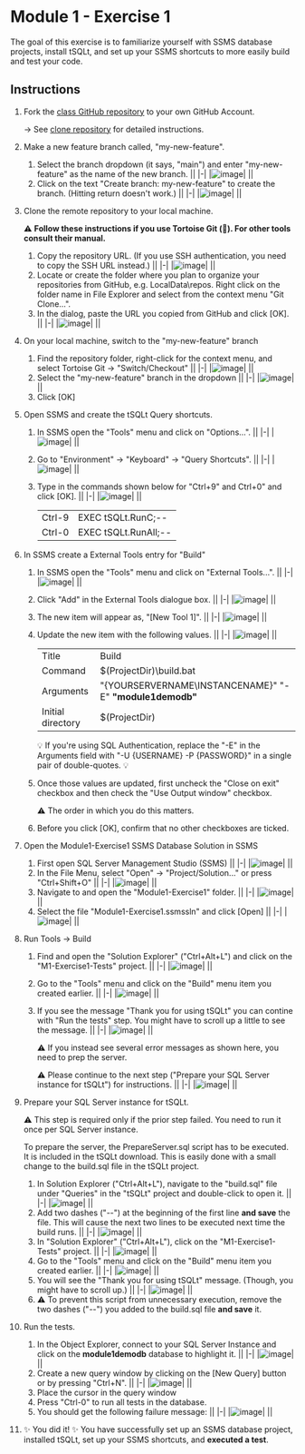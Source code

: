 # Module 1 - Exercise 1
The goal of this exercise is to familiarize yourself with SSMS database projects, install tSQLt, and set up your SSMS shortcuts to more easily build and test your code.

## Instructions

1. Fork the [class GitHub repository](https://github.com/sqlity-net/dataplatform-devops-demos) to your own GitHub Account.

   → See [clone repository](../../../) for detailed instructions.
   
1. Make a new feature branch called, "my-new-feature".
   1. Select the branch dropdown (it says, "main") and enter "my-new-feature" as the name of the new branch.
      ||
      |-|
      |![image](https://user-images.githubusercontent.com/298017/113496568-e1f17580-94c8-11eb-9a56-87963d9920fb.png)|
      ||
   1. Click on the text "Create branch: my-new-feature" to create the branch. (Hitting return doesn't work.)
      ||
      |-|
      |![image](https://user-images.githubusercontent.com/298017/113496576-f3d31880-94c8-11eb-95bb-dab2ac2767aa.png)|
      ||
      
1. Clone the remote repository to your local machine.

   :warning: **Follow these instructions if you use Tortoise Git (:turtle:). For other tools consult their manual.**
   1. Copy the repository URL. (If you use SSH authentication, you need to copy the SSH URL instead.)
      ||
      |-|
      |![image](https://user-images.githubusercontent.com/298017/113521157-9e991480-9565-11eb-9f68-732a628183cb.png)|
      ||
   1. Locate or create the folder where you plan to organize your repositories from GitHub, e.g. LocalData\repos. Right click on the folder name in File Explorer and select from the context menu "Git Clone...".
   1. In the dialog, paste the URL you copied from GitHub and click [OK].
      ||
      |-|
      |![image](https://user-images.githubusercontent.com/298017/113521237-2a12a580-9566-11eb-9e8f-be9226ff373c.png)|
      ||
      
1. On your local machine, switch to the "my-new-feature" branch
   1. Find the repository folder, right-click for the context menu, and select Tortoise Git → "Switch/Checkout" 
      ||
      |-|
      |![image](https://user-images.githubusercontent.com/298017/113519762-5e816400-955c-11eb-845f-ff02f036b2b9.png)|
      ||
   1. Select the "my-new-feature" branch in the dropdown
      ||
      |-|
      |![image](https://user-images.githubusercontent.com/298017/113521214-03ed0580-9566-11eb-84f9-61454bb446b6.png)|
      ||
   1. Click [OK]
1. Open SSMS and create the tSQLt Query shortcuts.
   1. In SSMS open the "Tools" menu and click on "Options...".
      ||
      |-|
      |![image](https://user-images.githubusercontent.com/298017/113520095-cb95f900-955e-11eb-8277-5bb79130a203.png)|
      ||
   1. Go to "Environment" → "Keyboard" → "Query Shortcuts".
      ||
      |-|
      |![image](https://user-images.githubusercontent.com/298017/113520136-1152c180-955f-11eb-93e3-5b9aadcee0b5.png)|
      ||
   1. Type in the commands shown below for "Ctrl+9" and Ctrl+0" and click [OK].
      ||
      |-|
      |![image](https://user-images.githubusercontent.com/298017/113520144-1b74c000-955f-11eb-9724-6a951ae8973d.png)|
      ||
      
      |||
      |-|-|
      |Ctrl-9 | EXEC tSQLt.RunC;--|
      |Ctrl-0 | EXEC tSQLt.RunAll;--|
1. In SSMS create a External Tools entry for "Build"
   1. In SSMS open the "Tools" menu and click on "External Tools...".
      ||
      |-|
      |![image](https://user-images.githubusercontent.com/298017/113520524-a5be2380-9561-11eb-8a7d-ddec52ba8cb6.png)|
      ||
   1. Click "Add" in the External Tools dialogue box.
      ||
      |-|
      |![image](https://user-images.githubusercontent.com/298017/113520527-abb40480-9561-11eb-9a52-c667c4e12b61.png)|
      ||
   1. The new item will appear as, "[New Tool 1]".
      ||
      |-|
      |![image](https://user-images.githubusercontent.com/298017/113520532-b79fc680-9561-11eb-858f-efb8091b684f.png)|
      ||
   1. Update the new item with the following values.
      ||
      |-|
      |![image](https://user-images.githubusercontent.com/298017/113520540-c4241f00-9561-11eb-9ee2-ea18067758d0.png)|
      ||

      |||
      |-|-|
      |Title|Build|
      |Command|$(ProjectDir)\build.bat|
      |Arguments|"{YOURSERVERNAME\INSTANCENAME}" "-E" **"module1demodb"**|
      |Initial directory|$(ProjectDir)|
      
      :bulb: If you're using SQL Authentication, replace the "-E" in the Arguments field with "-U {USERNAME} -P {PASSWORD}" in a single pair of double-quotes. :bulb:
      
   1. Once those values are updated, first uncheck the "Close on exit" checkbox and then check the "Use Output window" checkbox. 
      
      :warning: The order in which you do this matters.
      
   1. Before you click [OK], confirm that no other checkboxes are ticked.

1. Open the Module1-Exercise1 SSMS Database Solution in SSMS
   1. First open SQL Server Management Studio (SSMS)
      ||
      |-|
      |![image](https://user-images.githubusercontent.com/298017/113521046-000cb380-9565-11eb-8c02-ab7c6110c1ca.png)|
      ||
   1. In the File Menu, select "Open" → "Project/Solution..." or press "Ctrl+Shift+O"
      ||
      |-|
      |![image](https://user-images.githubusercontent.com/298017/113521053-0864ee80-9565-11eb-8c72-028ec4830575.png)|
      ||
   1. Navigate to and open the "Module1-Exercise1" folder.
      ||
      |-|
      |![image](https://user-images.githubusercontent.com/298017/113521084-3f3b0480-9565-11eb-883a-e680b2fa0ed7.png)|
      ||
   1. Select the file "Module1-Exercise1.ssmssln" and click [Open]
      ||
      |-|
      |![image](https://user-images.githubusercontent.com/298017/113521090-5a0d7900-9565-11eb-8cf1-2ab7a47ec29a.png)|
      ||
1. Run Tools → Build
   1. Find and open the "Solution Explorer" ("Ctrl+Alt+L") and click on the "M1-Exercise1-Tests" project.
      ||
      |-|
      |![image](https://user-images.githubusercontent.com/298017/113521405-45ca7b80-9567-11eb-9f02-d1d72f8ba0dc.png)|
      ||
   1. Go to the "Tools" menu and click on the "Build" menu item you created earlier.
      ||
      |-|
      |![image](https://user-images.githubusercontent.com/298017/113527639-2b56c900-958c-11eb-8586-94cf8a334d04.png)|
      ||
   1. If you see the message "Thank you for using tSQLt" you can contine with "Run the tests" step. You might have to scroll up a little to see the message.
      ||
      |-|
      |![image](https://user-images.githubusercontent.com/298017/113521466-9c37ba00-9567-11eb-8589-98584fde83f1.png)|
      ||
      
      :warning: If you instead see several error messages as shown here, you need to prep the server.
      
      :warning: Please continue to the next step ("Prepare your SQL Server instance for tSQLt") for instructions.
      ||
      |-|
      |![image](https://user-images.githubusercontent.com/298017/113527947-23e3ef80-958d-11eb-8952-16772de07850.png)|
      ||
1. Prepare your SQL Server instance for tSQLt.

   :warning: This step is required only if the prior step failed. You need to run it once per SQL Server instance.
   
   To prepare the server, the PrepareServer.sql script has to be executed. It is included in the tSQLt download. This is easily done with a small change to the build.sql file in the tSQLt project.
   1. In Solution Explorer ("Ctrl+Alt+L"), navigate to the "build.sql" file under "Queries" in the "tSQLt" project and double-click to open it.
      ||
      |-|
      |![image](https://user-images.githubusercontent.com/298017/113528687-4ecf4300-958f-11eb-834b-cc8dd72b4517.png)|
      ||
   1. Add two dashes ("--") at the beginning of the first line **and save** the file. This will cause the next two lines to be executed next time the build runs.
      ||
      |-|
      |![image](https://user-images.githubusercontent.com/298017/113529093-88ed1480-9590-11eb-9f0f-a807e15b7474.png)|
      ||
   1. In "Solution Explorer" ("Ctrl+Alt+L"), click on the "M1-Exercise1-Tests" project.
      ||
      |-|
      |![image](https://user-images.githubusercontent.com/298017/113521405-45ca7b80-9567-11eb-9f02-d1d72f8ba0dc.png)|
      ||
   1. Go to the "Tools" menu and click on the "Build" menu item you created earlier.
      ||
      |-|
      |![image](https://user-images.githubusercontent.com/298017/113527639-2b56c900-958c-11eb-8586-94cf8a334d04.png)|
      ||
   1. You will see the "Thank you for using tSQLt" message. (Though, you might have to scroll up.)
      ||
      |-|
      |![image](https://user-images.githubusercontent.com/298017/113521466-9c37ba00-9567-11eb-8589-98584fde83f1.png)|
      ||
   1. :warning: To prevent this script from unnecessary execution, remove the two dashes ("--") you added to the build.sql file **and save** it.
   
1. Run the tests.
   1. In the Object Explorer, connect to your SQL Server Instance and click on the **module1demodb** database to highlight it.
      ||
      |-|
      |![image](https://user-images.githubusercontent.com/298017/113521505-dc973800-9567-11eb-84ab-61e6a7fa93a2.png)|
      ||
   1. Create a new query window by clicking on the [New Query] button or by pressing "Ctrl+N".
      ||
      |-|
      |![image](https://user-images.githubusercontent.com/298017/113521524-f6d11600-9567-11eb-9760-4cacc1db7893.png)|
      ||
   1. Place the cursor in the query window
   1. Press "Ctrl-0" to run all tests in the database.
   1. You should get the following failure message:
      ||
      |-|
      |![image](https://user-images.githubusercontent.com/298017/113529786-6825be80-9592-11eb-9027-360e7f2c1157.png)|
      ||
1. :sparkles: You did it! :sparkles: You have successfully set up an SSMS database project, installed tSQLt, set up your SSMS shortcuts, and **executed a test**. 
